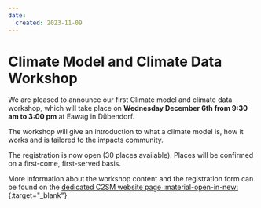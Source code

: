 ```yaml
---
date:
  created: 2023-11-09
---
```


#  Climate Model and Climate Data Workshop

We are pleased to announce our first Climate model and climate data workshop, which will take place on **Wednesday December 6th from 9:30 am to 3:00 pm** at Eawag in Dübendorf.

<!-- more -->

The workshop will give an introduction to what a climate model is, how it works and is tailored to the impacts community.

The registration is now open (30 places available). Places will be confirmed on a first-come, first-served basis.

More information about the workshop content and the registration form can be found on the [dedicated C2SM website page :material-open-in-new:](https://c2sm.ethz.ch/education/technical-training/climate-model-and-climate-data-workshop-for-impact-research.html#){:target="_blank"}